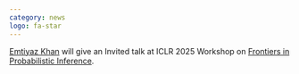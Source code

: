 ```yaml
---
category: news
logo: fa-star
---
```


[Emtiyaz Khan](https://emtiyaz.github.io/) will give an Invited talk at ICLR 2025 Workshop on [Frontiers in Probabilistic Inference](https://sites.google.com/view/fpiworkshop/).
